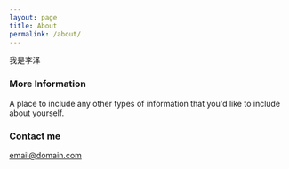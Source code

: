 ```yaml
---
layout: page
title: About
permalink: /about/
---
```


我是李泽

### More Information

A place to include any other types of information that you'd like to include about yourself.

### Contact me

[email@domain.com](mailto:email@domain.com)
